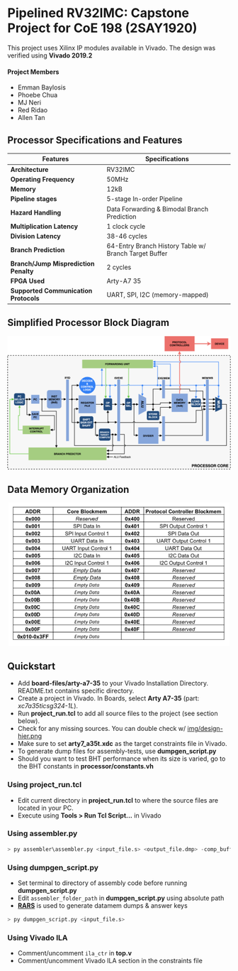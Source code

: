 # Pipelined RV32IMC: Capstone Project for CoE 198 (2SAY1920)
This project uses Xilinx IP modules available in Vivado. The design was verified using **Vivado 2019.2**

#### Project Members
+ Emman Baylosis
+ Phoebe Chua
+ MJ Neri
+ Red Ridao
+ Allen Tan

## Processor Specifications and Features
Features | Specifications
---- | ----
**Architecture** | RV32IMC
**Operating Frequency** | 50MHz
**Memory** | 12kB
**Pipeline stages** | 5-stage In-order Pipeline
**Hazard Handling** | Data Forwarding & Bimodal Branch Prediction
**Multiplication Latency** | 1 clock cycle
**Division Latency** | 38-46 cycles
**Branch Prediction** | 64-Entry Branch History Table w/ Branch Target Buffer
**Branch/Jump Misprediction Penalty** | 2 cycles
**FPGA Used** | Arty-A7 35
**Supported Communication Protocols** | UART, SPI, I2C (memory-mapped)


## Simplified Processor Block Diagram
<p align="center">
  <img src="img/final-toplevel.png" alt="Size Limit CLI" width="738">
</p>

## Data Memory Organization
<p align="center">
  <img src="img/mem-organization.png" alt="Size Limit CLI" width="500">
</p>

## Quickstart
+ Add **board-files/arty-a7-35** to your Vivado Installation Directory. README.txt contains specific directory.
+ Create a project in Vivado. In Boards, select **Arty A7-35** (part: *xc7a35ticsg324-1L*).
+ Run **project_run.tcl** to add all source files to the project (see section below).
+ Check for any missing sources. You can double check w/ [img/design-hier.png](img/design-hier.png)
+ Make sure to set **arty7_a35t.xdc** as the target constraints file in Vivado.
+ To generate dump files for assembly-tests, use **dumpgen_script.py**
+ Should you want to test BHT performance when its size is varied, go to the BHT constants in **processor/constants.vh**

### Using project_run.tcl
+ Edit current directory in **project_run.tcl** to where the source files are located in your PC.
+ Execute using **Tools > Run Tcl Script...** in Vivado

### Using assembler.py
```python
> py assembler\assembler.py <input_file.s> <output_file.dmp> -comp_buffer True
```

### Using dumpgen_script.py
+ Set terminal to directory of assembly code before running **dumpgen_script.py**
+ Edit `assembler_folder_path` in **dumpgen_script.py** using absolute path
+ [**RARS**](https://github.com/TheThirdOne/rars) is used to generate datamem dumps & answer keys
```python
> py dumpgen_script.py <input_file.s>
```

### Using Vivado ILA
+ Comment/uncomment `ila_ctr` in **top.v**
+ Comment/uncomment Vivado ILA section in the constraints file
